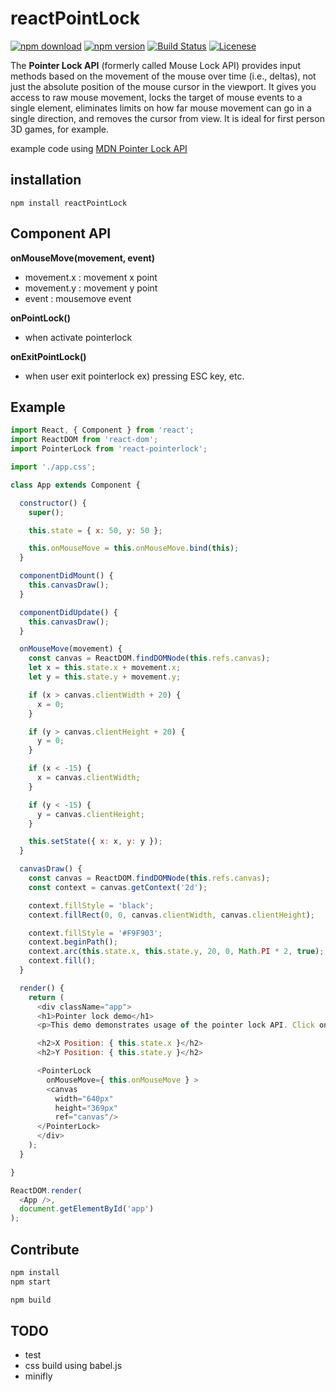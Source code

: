 # reactPointLock

[![npm download](https://img.shields.io/npm/dt/react-pointerlock.svg)](https://www.npmjs.com/package/react-pointerlock)
[![npm version](https://img.shields.io/npm/v/react-pointerlock.svg)](https://www.npmjs.com/package/react-pointerlock)
[![Build Status](https://img.shields.io/travis/jeongsd/react-pointerlock.svg)](https://travis-ci.org/jeongsd/react-pointerlock)
[![Licenese](https://img.shields.io/npm/l/react-pointerlock.svg)](./LICENSE)

The __Pointer Lock API__ (formerly called Mouse Lock API) provides input methods based on the movement of the mouse over time (i.e., deltas), not just the absolute position of the mouse cursor in the viewport. It gives you access to raw mouse movement, locks the target of mouse events to a single element, eliminates limits on how far mouse movement can go in a single direction, and removes the cursor from view. It is ideal for first person 3D games, for example.

example code using [MDN Pointer Lock API](https://developer.mozilla.org/en-US/docs/Web/API/Pointer_Lock_API)

## installation
`npm install reactPointLock`


## Component API
__onMouseMove(movement, event)__
- movement.x : movement x point
- movement.y : movement y point
- event : mousemove event

__onPointLock()__
- when activate pointerlock

__onExitPointLock()__
- when user exit pointerlock ex) pressing ESC key, etc.

## Example
```js
import React, { Component } from 'react';
import ReactDOM from 'react-dom';
import PointerLock from 'react-pointerlock';

import './app.css';

class App extends Component {

  constructor() {
    super();

    this.state = { x: 50, y: 50 };

    this.onMouseMove = this.onMouseMove.bind(this);
  }

  componentDidMount() {
    this.canvasDraw();
  }

  componentDidUpdate() {
    this.canvasDraw();
  }

  onMouseMove(movement) {
    const canvas = ReactDOM.findDOMNode(this.refs.canvas);
    let x = this.state.x + movement.x;
    let y = this.state.y + movement.y;

    if (x > canvas.clientWidth + 20) {
      x = 0;
    }

    if (y > canvas.clientHeight + 20) {
      y = 0;
    }

    if (x < -15) {
      x = canvas.clientWidth;
    }

    if (y < -15) {
      y = canvas.clientHeight;
    }

    this.setState({ x: x, y: y });
  }

  canvasDraw() {
    const canvas = ReactDOM.findDOMNode(this.refs.canvas);
    const context = canvas.getContext('2d');

    context.fillStyle = 'black';
    context.fillRect(0, 0, canvas.clientWidth, canvas.clientHeight);

    context.fillStyle = '#F9F903';
    context.beginPath();
    context.arc(this.state.x, this.state.y, 20, 0, Math.PI * 2, true);
    context.fill();
  }

  render() {
    return (
      <div className="app">
      <h1>Pointer lock demo</h1>
      <p>This demo demonstrates usage of the pointer lock API. Click on the canvas area and your mouse will directly control the ball inside the canvas, not your mouse pointer. You can press escape to return to the standard expected state.</p>

      <h2>X Position: { this.state.x }</h2>
      <h2>Y Position: { this.state.y }</h2>

      <PointerLock
        onMouseMove={ this.onMouseMove } >
        <canvas
          width="640px"
          height="369px"
          ref="canvas"/>
      </PointerLock>
      </div>
    );
  }

}

ReactDOM.render(
  <App />,
  document.getElementById('app')
);
```

## Contribute

```bash
npm install
npm start
```

```bash
npm build
```


## TODO
- test
- css build using babel.js
- minifly
